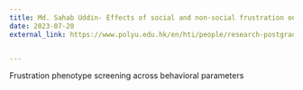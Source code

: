 ```yaml
---
title: Md. Sahab Uddin- Effects of social and non-social frustration on perceptual decision making
date: 2023-07-20
external_link: https://www.polyu.edu.hk/en/hti/people/research-postgraduate-student/mr-uddin-md-sahab/


---
```


Frustration phenotype screening across behavioral parameters
<!--more-->